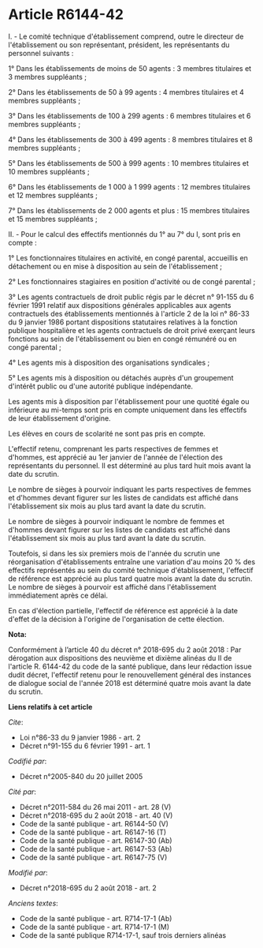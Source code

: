 # Article R6144-42

I. - Le comité technique d'établissement comprend, outre le directeur de l'établissement ou son représentant, président, les
représentants du personnel suivants :

1° Dans les établissements de moins de 50 agents : 3 membres titulaires et 3 membres suppléants ;

2° Dans les établissements de 50 à 99 agents : 4 membres titulaires et 4 membres suppléants ;

3° Dans les établissements de 100 à 299 agents : 6 membres titulaires et 6 membres suppléants ;

4° Dans les établissements de 300 à 499 agents : 8 membres titulaires et 8 membres suppléants ;

5° Dans les établissements de 500 à 999 agents : 10 membres titulaires et 10 membres suppléants ;

6° Dans les établissements de 1 000 à 1 999 agents : 12 membres titulaires et 12 membres suppléants ;

7° Dans les établissements de 2 000 agents et plus : 15 membres titulaires et 15 membres suppléants ;

II. - Pour le calcul des effectifs mentionnés du 1° au 7° du I, sont pris en compte :

1° Les fonctionnaires titulaires en activité, en congé parental, accueillis en détachement ou en mise à disposition au sein
de l'établissement ;

2° Les fonctionnaires stagiaires en position d'activité ou de congé parental ;

3° Les agents contractuels de droit public régis par le décret n° 91-155 du 6 février 1991 relatif aux dispositions générales
applicables aux agents contractuels des établissements mentionnés à l'article 2 de la loi n° 86-33 du 9 janvier 1986 portant
dispositions statutaires relatives à la fonction publique hospitalière et les agents contractuels de droit privé exerçant
leurs fonctions au sein de l'établissement ou bien en congé rémunéré ou en congé parental ;

4° Les agents mis à disposition des organisations syndicales ;

5° Les agents mis à disposition ou détachés auprès d'un groupement d'intérêt public ou d'une autorité publique indépendante.

Les agents mis à disposition par l'établissement pour une quotité égale ou inférieure au mi-temps sont pris en compte
uniquement dans les effectifs de leur établissement d'origine.

Les élèves en cours de scolarité ne sont pas pris en compte.

L'effectif retenu, comprenant les parts respectives de femmes et d'hommes, est apprécié au 1er janvier de l'année de
l'élection des représentants du personnel. Il est déterminé au plus tard huit mois avant la date du scrutin.

Le nombre de sièges à pourvoir indiquant les parts respectives de femmes et d'hommes devant figurer sur les listes de
candidats est affiché dans l'établissement six mois au plus tard avant la date du scrutin.

Le nombre de sièges à pourvoir indiquant le nombre de femmes et d'hommes devant figurer sur les listes de candidats est
affiché dans l'établissement six mois au plus tard avant la date du scrutin.

Toutefois, si dans les six premiers mois de l'année du scrutin une réorganisation d'établissements entraîne une variation
d'au moins 20 % des effectifs représentés au sein du comité technique d'établissement, l'effectif de référence est apprécié
au plus tard quatre mois avant la date du scrutin. Le nombre de sièges à pourvoir est affiché dans l'établissement
immédiatement après ce délai.

En cas d'élection partielle, l'effectif de référence est apprécié à la date d'effet de la décision à l'origine de
l'organisation de cette élection.

**Nota:**

Conformément à l’article 40 du décret n° 2018-695 du 2 août 2018 : Par dérogation aux dispositions des neuvième et dixième
alinéas du II de l'article R. 6144-42 du code de la santé publique, dans leur rédaction issue dudit décret, l'effectif retenu
pour le renouvellement général des instances de dialogue social de l'année 2018 est déterminé quatre mois avant la date du
scrutin.

**Liens relatifs à cet article**

_Cite_:

  - Loi n°86-33 du 9 janvier 1986 - art. 2
  - Décret n°91-155 du 6 février 1991 - art. 1

_Codifié par_:

  - Décret n°2005-840 du 20 juillet 2005

_Cité par_:

  - Décret n°2011-584 du 26 mai 2011 - art. 28 (V)
  - Décret n°2018-695 du 2 août 2018 - art. 40 (V)
  - Code de la santé publique - art. R6144-50 (V)
  - Code de la santé publique - art. R6147-16 (T)
  - Code de la santé publique - art. R6147-30 (Ab)
  - Code de la santé publique - art. R6147-53 (Ab)
  - Code de la santé publique - art. R6147-75 (V)

_Modifié par_:

  - Décret n°2018-695 du 2 août 2018 - art. 2

_Anciens textes_:

  - Code de la santé publique - art. R714-17-1 (Ab)
  - Code de la santé publique - art. R714-17-1 (M)
  - Code de la santé publique R714-17-1, sauf trois derniers alinéas

